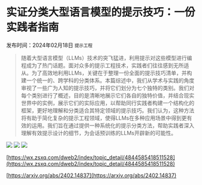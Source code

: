 # 实证分类大型语言模型的提示技巧：一份实践者指南
发布时间：2024年02月18日
`提示工程`
> 随着大型语言模型（LLMs）技术的突飞猛进，利用提示对这些模型进行编程成为了热门话题。面对众多的提示工程技术，实践者们往往感到无所适从。为了高效地利用LLMs，关键在于整理一份全面的提示技巧清单，并构建一个统一的、跨学科的分类体系。本篇综述中，我们从学术与实践的角度审视了一些广为人知的提示技巧，并将它们划分为七个独特的类别。我们对每个类别进行了概述，目的是清晰地展示它们各自的独特价值，并结合现实世界中的实例，展示它们的实际应用，以帮助同行实践者构建一个结构化的框架，更好地理解和分类适合其特定领域的提示技巧。我们认为，这种方法将有助于简化复杂的提示工程领域，使得LLMs在多种应用场景中得到更有效的运用。我们旨在通过提供一种系统化的提示分类方法，帮助实践者深入理解有效提示设计的细节，为会话预训练的LLMs开辟新的可能性。

![](https://raw.githubusercontent.com/HuggingAGI/HuggingArxiv/main/paper_images/2402.14837/best_practices.png)
![](https://raw.githubusercontent.com/HuggingAGI/HuggingArxiv/main/paper_images/2402.14837/prompting_categorization.png)
![](https://raw.githubusercontent.com/HuggingAGI/HuggingArxiv/main/paper_images/2402.14837/prompting_techniques.png)

[https://wx.zsxq.com/dweb2/index/topic_detail/4844585418511528](https://wx.zsxq.com/dweb2/index/topic_detail/4844585418511528)

[https://arxiv.org/abs/2402.14837](https://arxiv.org/abs/2402.14837)